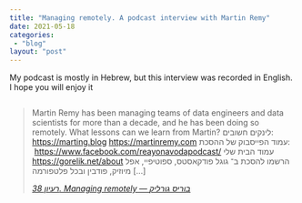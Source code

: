 ```yaml
---
title: "Managing remotely. A podcast interview with Martin Remy"
date: 2021-05-18
categories: 
 - "blog"
layout: "post"
---
```


<!-- wp:paragraph -->
My podcast is mostly in Hebrew, but this interview was recorded in English. I hope you will  enjoy it


<!-- /wp:paragraph -->

<!-- wp:paragraph -->

<!-- /wp:paragraph -->

<!-- wp:image -->
<figure class="wp-block-image"><img src="https://heborisgorelik.files.wordpress.com/2021/05/38_martin.jpeg?quality=80&amp;strip=info&amp;w=1600" alt=""></figure>
<!-- /wp:image -->

<!-- wp:quote -->
> Martin Remy has been managing teams of data engineers and data scientists for more than a decade, and he has been doing so remotely. What lessons can we learn from Martin? לינקים חשובים: https://marting.blog https://martinremy.com עמוד הפייסבוק של ההסכת:  https://www.facebook.com/reayonavodapodcast/ עמוד הבית שלי https://gorelik.net/about הרשמו להסכת ב־ גוגל פודקאסטס, ספוטיפיי, אפל מיוזיק, פודבין ובכל פלטפורמה […]
> 
> <cite><a href="http://he.gorelik.net/2021/05/15/%d7%a8%d7%a2%d7%99%d7%95%d7%9f-38-managing-remotely/">רעיון 38. Managing remotely — בוריס גורליק</a></cite>

<!-- /wp:quote -->
